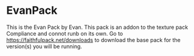 # EvanPack
This is the Evan Pack by Evan. This pack is an addon to the texture pack Compliance and connot runb on its own. Go to https://faithfulpack.net/downloads to download the base pack for the version(s) you will be running.